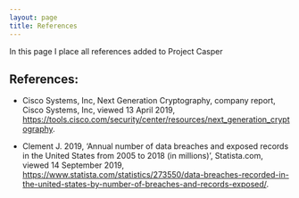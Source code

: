 ```yaml
---
layout: page
title: References
---
```


In this page I place all references added to Project Casper

## References:
- Cisco Systems, Inc, Next Generation Cryptography, company report,
Cisco Systems, Inc, viewed 13 April 2019,
<https://tools.cisco.com/security/center/resources/next_generation_cryptography>.

-	Clement J. 2019, ‘Annual number of data breaches and exposed records in the
United States from 2005 to 2018 (in millions)’, Statista.com, viewed 14
September 2019,
<https://www.statista.com/statistics/273550/data-breaches-recorded-in-the-united-states-by-number-of-breaches-and-records-exposed/>.
